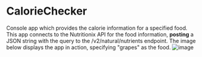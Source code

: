 # CalorieChecker
Console app which provides the calorie information for a specified food. 
This app connects to the Nutritionix API for the food information, **posting** a JSON string with the query to the /v2/natural/nutrients endpoint. 
The image below displays the app in action, specifying "grapes" as the food. 
![image](https://github.com/user-attachments/assets/c83c4ab6-9c95-405f-88b6-36b6910f1e4f)
